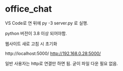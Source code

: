 # office_chat

VS Code로 연 뒤에 py -3 server.py 로 실행.

python 버전이 3.8 이상 되어야함.

웹사이트 새로 고침 시 초기화

http://localhost:5000/
http://192.168.0.28:5000/



일반 사용자는 http로 연결만 하면 됨. 굳이 파일 다운 필요 없음.
